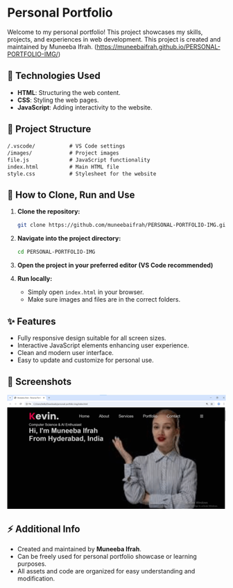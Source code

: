 # Personal Portfolio

Welcome to my personal portfolio! This project showcases my skills, projects, and experiences in web development. This project is created and maintained by Muneeba Ifrah. (https://muneebaifrah.github.io/PERSONAL-PORTFOLIO-IMG/)

## 🧰 Technologies Used

* **HTML**: Structuring the web content.
* **CSS**: Styling the web pages.
* **JavaScript**: Adding interactivity to the website.

## 📁 Project Structure

```
/.vscode/           # VS Code settings
/images/            # Project images
file.js             # JavaScript functionality
index.html          # Main HTML file
style.css           # Stylesheet for the website
```

## 🚀 How to Clone, Run and Use

1. **Clone the repository:**

   ```bash
   git clone https://github.com/muneebaifrah/PERSONAL-PORTFOLIO-IMG.git
   ```
2. **Navigate into the project directory:**

   ```bash
   cd PERSONAL-PORTFOLIO-IMG
   ```
3. **Open the project in your preferred editor (VS Code recommended)**
4. **Run locally:**

   * Simply open `index.html` in your browser.
   * Make sure images and files are in the correct folders.

## ✨ Features

* Fully responsive design suitable for all screen sizes.
* Interactive JavaScript elements enhancing user experience.
* Clean and modern user interface.
* Easy to update and customize for personal use.

## 📸 Screenshots

![Portfolio Screenshot](images/screenshot1.png)

## ⚡ Additional Info

* Created and maintained by **Muneeba Ifrah**.
* Can be freely used for personal portfolio showcase or learning purposes.
* All assets and code are organized for easy understanding and modification.
